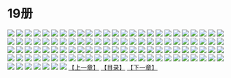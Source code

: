 # 19册
![](https://mao.mhtupian.com/uploads/img/7563/111248/1.jpg)
![](https://mao.mhtupian.com/uploads/img/7563/111248/2.jpg)
![](https://mao.mhtupian.com/uploads/img/7563/111248/3.jpg)
![](https://mao.mhtupian.com/uploads/img/7563/111248/4.jpg)
![](https://mao.mhtupian.com/uploads/img/7563/111248/5.jpg)
![](https://mao.mhtupian.com/uploads/img/7563/111248/6.jpg)
![](https://mao.mhtupian.com/uploads/img/7563/111248/7.jpg)
![](https://mao.mhtupian.com/uploads/img/7563/111248/8.jpg)
![](https://mao.mhtupian.com/uploads/img/7563/111248/9.jpg)
![](https://mao.mhtupian.com/uploads/img/7563/111248/10.jpg)
![](https://mao.mhtupian.com/uploads/img/7563/111248/11.jpg)
![](https://mao.mhtupian.com/uploads/img/7563/111248/12.jpg)
![](https://mao.mhtupian.com/uploads/img/7563/111248/13.jpg)
![](https://mao.mhtupian.com/uploads/img/7563/111248/14.jpg)
![](https://mao.mhtupian.com/uploads/img/7563/111248/15.jpg)
![](https://mao.mhtupian.com/uploads/img/7563/111248/16.jpg)
![](https://mao.mhtupian.com/uploads/img/7563/111248/17.jpg)
![](https://mao.mhtupian.com/uploads/img/7563/111248/18.jpg)
![](https://mao.mhtupian.com/uploads/img/7563/111248/19.jpg)
![](https://mao.mhtupian.com/uploads/img/7563/111248/20.jpg)
![](https://mao.mhtupian.com/uploads/img/7563/111248/21.jpg)
![](https://mao.mhtupian.com/uploads/img/7563/111248/22.jpg)
![](https://mao.mhtupian.com/uploads/img/7563/111248/23.jpg)
![](https://mao.mhtupian.com/uploads/img/7563/111248/24.jpg)
![](https://mao.mhtupian.com/uploads/img/7563/111248/25.jpg)
![](https://mao.mhtupian.com/uploads/img/7563/111248/26.jpg)
![](https://mao.mhtupian.com/uploads/img/7563/111248/27.jpg)
![](https://mao.mhtupian.com/uploads/img/7563/111248/28.jpg)
![](https://mao.mhtupian.com/uploads/img/7563/111248/29.jpg)
![](https://mao.mhtupian.com/uploads/img/7563/111248/30.jpg)
![](https://mao.mhtupian.com/uploads/img/7563/111248/31.jpg)
![](https://mao.mhtupian.com/uploads/img/7563/111248/32.jpg)
![](https://mao.mhtupian.com/uploads/img/7563/111248/33.jpg)
![](https://mao.mhtupian.com/uploads/img/7563/111248/34.jpg)
![](https://mao.mhtupian.com/uploads/img/7563/111248/35.jpg)
![](https://mao.mhtupian.com/uploads/img/7563/111248/36.jpg)
![](https://mao.mhtupian.com/uploads/img/7563/111248/37.jpg)
![](https://mao.mhtupian.com/uploads/img/7563/111248/38.jpg)
![](https://mao.mhtupian.com/uploads/img/7563/111248/39.jpg)
![](https://mao.mhtupian.com/uploads/img/7563/111248/40.jpg)
![](https://mao.mhtupian.com/uploads/img/7563/111248/41.jpg)
![](https://mao.mhtupian.com/uploads/img/7563/111248/42.jpg)
![](https://mao.mhtupian.com/uploads/img/7563/111248/43.jpg)
![](https://mao.mhtupian.com/uploads/img/7563/111248/44.jpg)
![](https://mao.mhtupian.com/uploads/img/7563/111248/45.jpg)
![](https://mao.mhtupian.com/uploads/img/7563/111248/46.jpg)
![](https://mao.mhtupian.com/uploads/img/7563/111248/47.jpg)
![](https://mao.mhtupian.com/uploads/img/7563/111248/48.jpg)
![](https://mao.mhtupian.com/uploads/img/7563/111248/49.jpg)
![](https://mao.mhtupian.com/uploads/img/7563/111248/50.jpg)
![](https://mao.mhtupian.com/uploads/img/7563/111248/51.jpg)
![](https://mao.mhtupian.com/uploads/img/7563/111248/52.jpg)
![](https://mao.mhtupian.com/uploads/img/7563/111248/53.jpg)
![](https://mao.mhtupian.com/uploads/img/7563/111248/54.jpg)
![](https://mao.mhtupian.com/uploads/img/7563/111248/55.jpg)
![](https://mao.mhtupian.com/uploads/img/7563/111248/56.jpg)
![](https://mao.mhtupian.com/uploads/img/7563/111248/57.jpg)
![](https://mao.mhtupian.com/uploads/img/7563/111248/58.jpg)
![](https://mao.mhtupian.com/uploads/img/7563/111248/59.jpg)
![](https://mao.mhtupian.com/uploads/img/7563/111248/60.jpg)
![](https://mao.mhtupian.com/uploads/img/7563/111248/61.jpg)
![](https://mao.mhtupian.com/uploads/img/7563/111248/62.jpg)
![](https://mao.mhtupian.com/uploads/img/7563/111248/63.jpg)
![](https://mao.mhtupian.com/uploads/img/7563/111248/64.jpg)
![](https://mao.mhtupian.com/uploads/img/7563/111248/65.jpg)
![](https://mao.mhtupian.com/uploads/img/7563/111248/66.jpg)
![](https://mao.mhtupian.com/uploads/img/7563/111248/67.jpg)
![](https://mao.mhtupian.com/uploads/img/7563/111248/68.jpg)
![](https://mao.mhtupian.com/uploads/img/7563/111248/69.jpg)
![](https://mao.mhtupian.com/uploads/img/7563/111248/70.jpg)
![](https://mao.mhtupian.com/uploads/img/7563/111248/71.jpg)
![](https://mao.mhtupian.com/uploads/img/7563/111248/72.jpg)
![](https://mao.mhtupian.com/uploads/img/7563/111248/73.jpg)
![](https://mao.mhtupian.com/uploads/img/7563/111248/74.jpg)
![](https://mao.mhtupian.com/uploads/img/7563/111248/75.jpg)
![](https://mao.mhtupian.com/uploads/img/7563/111248/76.jpg)
![](https://mao.mhtupian.com/uploads/img/7563/111248/77.jpg)
![](https://mao.mhtupian.com/uploads/img/7563/111248/78.jpg)
![](https://mao.mhtupian.com/uploads/img/7563/111248/79.jpg)
![](https://mao.mhtupian.com/uploads/img/7563/111248/80.jpg)
![](https://mao.mhtupian.com/uploads/img/7563/111248/81.jpg)
![](https://mao.mhtupian.com/uploads/img/7563/111248/82.jpg)
![](https://mao.mhtupian.com/uploads/img/7563/111248/83.jpg)
![](https://mao.mhtupian.com/uploads/img/7563/111248/84.jpg)
![](https://mao.mhtupian.com/uploads/img/7563/111248/85.jpg)
![](https://mao.mhtupian.com/uploads/img/7563/111248/86.jpg)
![](https://mao.mhtupian.com/uploads/img/7563/111248/87.jpg)
![](https://mao.mhtupian.com/uploads/img/7563/111248/88.jpg)
![](https://mao.mhtupian.com/uploads/img/7563/111248/89.jpg)
![](https://mao.mhtupian.com/uploads/img/7563/111248/90.jpg)
![](https://mao.mhtupian.com/uploads/img/7563/111248/91.jpg)
![](https://mao.mhtupian.com/uploads/img/7563/111248/92.jpg)
![](https://mao.mhtupian.com/uploads/img/7563/111248/93.jpg)
![](https://mao.mhtupian.com/uploads/img/7563/111248/94.jpg)
![](https://mao.mhtupian.com/uploads/img/7563/111248/95.jpg)
![](https://mao.mhtupian.com/uploads/img/7563/111248/96.jpg)
![](https://mao.mhtupian.com/uploads/img/7563/111248/97.jpg)
![](https://mao.mhtupian.com/uploads/img/7563/111248/98.jpg)
![](https://mao.mhtupian.com/uploads/img/7563/111248/99.jpg)
![](https://mao.mhtupian.com/uploads/img/7563/111248/100.jpg)
![](https://mao.mhtupian.com/uploads/img/7563/111248/101.jpg)
![](https://mao.mhtupian.com/uploads/img/7563/111248/102.jpg)
![](https://mao.mhtupian.com/uploads/img/7563/111248/103.jpg)
![](https://mao.mhtupian.com/uploads/img/7563/111248/104.jpg)
![](https://mao.mhtupian.com/uploads/img/7563/111248/105.jpg)
![](https://mao.mhtupian.com/uploads/img/7563/111248/106.jpg)
![](https://mao.mhtupian.com/uploads/img/7563/111248/107.jpg)
[【上一章】](./162.md)
[【目录】](./READMD.md)
[【下一章】](./164.md)
